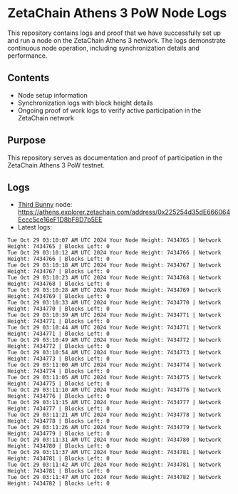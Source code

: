 # ZetaChain Athens 3 PoW Node Logs
This repository contains logs and proof that we have successfully set up and run a node on the ZetaChain Athens 3 network. The logs demonstrate continuous node operation, including synchronization details and performance.

## Contents
- Node setup information
- Synchronization logs with block height details
- Ongoing proof of work logs to verify active participation in the ZetaChain network

## Purpose
This repository serves as documentation and proof of participation in the ZetaChain Athens 3 PoW testnet.

## Logs

- [Third Bunny](https://thirdbunny.xyz/) node: https://athens.explorer.zetachain.com/address/0x225254d35dE666064Eccc5ce16eF1D8bF8D7b5EE
- Latest logs:
```
Tue Oct 29 03:10:07 AM UTC 2024 Your Node Height: 7434765 | Network Height: 7434765 | Blocks Left: 0
Tue Oct 29 03:10:12 AM UTC 2024 Your Node Height: 7434766 | Network Height: 7434766 | Blocks Left: 0
Tue Oct 29 03:10:18 AM UTC 2024 Your Node Height: 7434767 | Network Height: 7434767 | Blocks Left: 0
Tue Oct 29 03:10:23 AM UTC 2024 Your Node Height: 7434768 | Network Height: 7434768 | Blocks Left: 0
Tue Oct 29 03:10:28 AM UTC 2024 Your Node Height: 7434769 | Network Height: 7434769 | Blocks Left: 0
Tue Oct 29 03:10:33 AM UTC 2024 Your Node Height: 7434770 | Network Height: 7434770 | Blocks Left: 0
Tue Oct 29 03:10:39 AM UTC 2024 Your Node Height: 7434771 | Network Height: 7434771 | Blocks Left: 0
Tue Oct 29 03:10:44 AM UTC 2024 Your Node Height: 7434771 | Network Height: 7434771 | Blocks Left: 0
Tue Oct 29 03:10:49 AM UTC 2024 Your Node Height: 7434772 | Network Height: 7434772 | Blocks Left: 0
Tue Oct 29 03:10:54 AM UTC 2024 Your Node Height: 7434773 | Network Height: 7434773 | Blocks Left: 0
Tue Oct 29 03:11:00 AM UTC 2024 Your Node Height: 7434774 | Network Height: 7434774 | Blocks Left: 0
Tue Oct 29 03:11:05 AM UTC 2024 Your Node Height: 7434775 | Network Height: 7434775 | Blocks Left: 0
Tue Oct 29 03:11:10 AM UTC 2024 Your Node Height: 7434776 | Network Height: 7434776 | Blocks Left: 0
Tue Oct 29 03:11:15 AM UTC 2024 Your Node Height: 7434777 | Network Height: 7434777 | Blocks Left: 0
Tue Oct 29 03:11:21 AM UTC 2024 Your Node Height: 7434778 | Network Height: 7434778 | Blocks Left: 0
Tue Oct 29 03:11:26 AM UTC 2024 Your Node Height: 7434779 | Network Height: 7434779 | Blocks Left: 0
Tue Oct 29 03:11:31 AM UTC 2024 Your Node Height: 7434780 | Network Height: 7434780 | Blocks Left: 0
Tue Oct 29 03:11:37 AM UTC 2024 Your Node Height: 7434781 | Network Height: 7434781 | Blocks Left: 0
Tue Oct 29 03:11:42 AM UTC 2024 Your Node Height: 7434781 | Network Height: 7434781 | Blocks Left: 0
Tue Oct 29 03:11:47 AM UTC 2024 Your Node Height: 7434782 | Network Height: 7434782 | Blocks Left: 0
```

